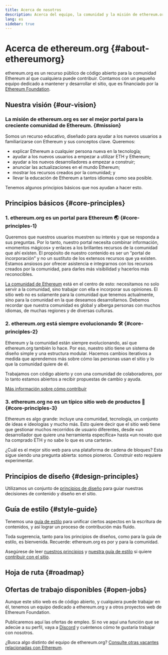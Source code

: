 ```yaml
---
title: Acerca de nosotros
description: Acerca del equipo, la comunidad y la misión de ethereum.org
lang: es
sidebar: true
---
```


# Acerca de ethereum.org {#about-ethereumorg}

ethereum.org es un recurso público de código abierto para la comunidad Ethereum al que cualquiera puede contribuir. Contamos con un pequeño equipo dedicado a mantener y desarrollar el sitio, que es financiado por la [Ethereum Foundation](/foundation/).

## Nuestra visión {#our-vision}

### La misión de ethereum.org es ser el mejor portal para la creciente comunidad de Ethereum. {#mission}

Somos un recurso educativo, diseñado para ayudar a los nuevos usuarios a familiarizarse con Ethereum y sus conceptos clave. Queremos:

- explicar Ethereum a cualquier persona nueva en la tecnología;
- ayudar a los nuevos usuarios a empezar a utilizar ETH y Ethereum;
- ayudar a los nuevos desarrolladores a empezar a construir;
- anunciar las actualizaciones en el mundo Ethereum;
- mostrar los recursos creados por la comunidad; y
- llevar la educación de Ethereum a tantos idiomas como sea posible.

Tenemos algunos principios básicos que nos ayudan a hacer esto.

## Principios básicos {#core-principles}

### 1. ethereum.org es un portal para Ethereum 🌏 {#core-principles-1}

Queremos que nuestros usuarios muestren su interés y que se responda a sus preguntas. Por lo tanto, nuestro portal necesita combinar información, «momentos mágicos» y enlaces a los brillantes recursos de la comunidad que ahí existen. El propósito de nuestro contenido es ser un “portal de incorporación” y no un sustituto de los extensos recursos que ya existen. Estamos ansiosos por ofrecer asistencia e integrarnos con los recursos creados por la comunidad, para darles más visibilidad y hacerlos más reconocibles.

[La comunidad de Ethereum](/community/) está en el centro de esto: necesitamos no solo servir a la comunidad, sino trabajar con ella e incorporar sus opiniones. El sitio web no es solamente para la comunidad que tenemos actualmente, sino para la comunidad en la que deseamos desarrollarnos. Debemos recordar que nuestra comunidad es global y alberga personas con muchos idiomas, de muchas regiones y de diversas culturas.

### 2. ethereum.org está siempre evolucionando 🛠 {#core-principles-2}

Ethereum y la comunidad están siempre evolucionando, así que ethereum.org también lo hace. Por eso, nuestro sitio tiene un sistema de diseño simple y una estructura modular. Hacemos cambios iterativos a medida que aprendemos más sobre cómo las personas usan el sitio y lo que la comunidad quiere de él.

Trabajamos con código abierto y con una comunidad de colaboradores, por lo tanto estamos abiertos a recibir propuestas de cambio y ayuda.

[Más información sobre cómo contribuir](/contributing/)

### 3. ethereum.org no es un típico sitio web de productos 🦄 {#core-principles-3}

Ethereum es algo grande: incluye una comunidad, tecnología, un conjunto de ideas e ideologías y mucho más. Esto quiere decir que el sitio web tiene que gestionar muchos recorridos de usuario diferentes, desde «un desarrollador que quiere una herramienta específica» hasta «un novato que ha comprado ETH y no sabe lo que es una cartera».

¿Cuál es el mejor sitio web para una plataforma de cadena de bloques? Esta sigue siendo una pregunta abierta: somos pioneros. Construir esto requiere experimentar.

## Principios de diseño {#design-principles}

Utilizamos un conjunto de [principios de diseño](/contributing/design-principles/) para guiar nuestras decisiones de contenido y diseño en el sitio.

## Guía de estilo {#style-guide}

Tenemos una [guía de estilo](/contributing/style-guide/) para unificar ciertos aspectos en la escritura de contenidos, y así lograr un proceso de contribución más fluido.

Toda sugerencia, tanto para los principios de diseños, como para la guía de estilo, es bienvenida. Recuerde: ethereum.org es por y para la comunidad.

Asegúrese de leer [nuestros principios](/contributing/design-principles/) y [nuestra guía de estilo](/contributing/style-guide/) si quiere [contribuir con el sitio](/contributing/).

## Hoja de ruta {#roadmap}

<Roadmap />

## Ofertas de trabajo disponibles {#open-jobs}

Aunque este sitio web es de código abierto, y cualquiera puede trabajar en él, tenemos un equipo dedicado a ethereum.org y a otros proyectos web de Ethereum Foundation.

Publicaremos aquí las ofertas de empleo. Si no ve aquí una función que se adecúe a su perfil, vaya a [Discord](https://discord.gg/CetY6Y4) y cuéntenos cómo te gustaría trabajar con nosotros.

¿Busca algo distinto del equipo de ethereum.org? [Consulte otras vacantes relacionadas con Ethereum](/community/get-involved/#ethereum-jobs/).
